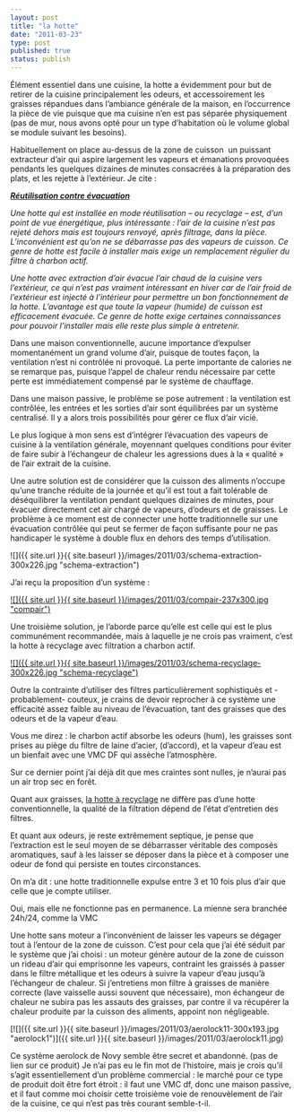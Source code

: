 ```yaml
---
layout: post
title: "la hotte"
date: "2011-03-23"
type: post
published: true
status: publish
---
```


Élément essentiel dans une cuisine, la hotte a évidemment pour but de retirer de la cuisine principalement les odeurs, et accessoirement les graisses répandues dans l’ambiance générale de la maison, en l’occurrence la pièce de vie puisque que ma cuisine n’en est pas séparée physiquement (pas de mur, nous avons opté pour un type d’habitation où le volume global se module suivant les besoins).

Habituellement on place au-dessus de la zone de cuisson  un puissant extracteur d’air qui aspire largement les vapeurs et émanations provoquées pendants les quelques dizaines de minutes consacrées à la préparation des plats, et les rejette à l’extérieur. Je cite :

**_[Réutilisation contre évacuation](http://www.guidedelacuisineequipee.be/fr/electromenagers-hottes-efficacite-recyclage.php   )_**

_Une hotte qui est installée en mode réutilisation – ou recyclage – est, d’un point de vue énergétique, plus intéressante : l’air de la cuisine n’est pas rejeté dehors mais est toujours renvoyé, après filtrage, dans la pièce. L’inconvénient est qu’on ne se débarrasse pas des vapeurs de cuisson. Ce genre de hotte est facile à installer mais exige un remplacement régulier du filtre à charbon actif._

_Une hotte avec extraction d’air évacue l’air chaud de la cuisine vers l’extérieur, ce qui n’est pas vraiment intéressant en hiver car de l’air froid de l’extérieur est injecté à l’intérieur pour permettre un bon fonctionnement de la hotte. L’avantage est que toute la vapeur (humide) de cuisson est efficacement évacuée. Ce genre de hotte exige certaines connaissances pour pouvoir l’installer mais elle reste plus simple à entretenir._

Dans une maison conventionnelle, aucune importance d’expulser momentanément un grand volume d’air, puisque de toutes façon, la ventilation n’est ni contrôlée ni provoqué. La perte importante de calories ne se remarque pas, puisque l’appel de chaleur rendu nécessaire par cette perte est immédiatement compensé par le système de chauffage.

Dans une maison passive, le problème se pose autrement : la ventilation est contrôlée, les entrées et les sorties d’air sont équilibrées par un système centralisé. Il y a alors trois possibilités pour gérer ce flux d’air vicié.

Le plus logique à mon sens est d’intégrer l’évacuation des vapeurs de cuisine à la ventilation générale, moyennant quelques conditions pour éviter de faire subir à l’échangeur de chaleur les agressions dues à la « qualité » de l’air extrait de la cuisine.

Une autre solution est de considérer que la cuisson des aliments n’occupe qu’une tranche réduite de la journée et qu’il est tout a fait tolérable de déséquilibrer la ventilation pendant quelques dizaines de minutes, pour évacuer directement cet air chargé de vapeurs, d’odeurs et de graisses. Le problème à ce moment est de connecter une hotte traditionnelle sur une évacuation contrôlée qui peut se fermer de façon suffisante pour ne pas handicaper le système à double flux en dehors des temps d’utilisation.

![]({{ site.url }}{{ site.baseurl }}/images/2011/03/schema-extraction-300x226.jpg "schema-extraction")

J’ai reçu la proposition d’un système :

[![]({{ site.url }}{{ site.baseurl }}/images/2011/03/compair-237x300.jpg "compair")](http://www.naber.de/index.php?id=224&L=3)

Une troisième solution, je l’aborde parce qu’elle est celle qui est le plus communément recommandée, mais à laquelle je ne crois pas vraiment, c’est la hotte à recyclage avec filtration a charbon actif.

[![]({{ site.url }}{{ site.baseurl }}/images/2011/03/schema-recyclage-300x226.jpg "schema-recyclage")](http://www.inspirationcuisine.com/dossiers/evacuation-ou-recyclage-comment-bien-choisir-sa-hotte/)

Outre la contrainte d’utiliser des filtres particulièrement sophistiqués et -probablement- couteux, je crains de devoir reprocher à ce système une efficacité assez faible au niveau de l’évacuation, tant des graisses que des odeurs et de la vapeur d’eau.

Vous me direz : le charbon actif absorbe les odeurs (hum), les graisses sont prises au piège du filtre de laine d’acier, (d’accord), et la vapeur d’eau est un bienfait avec une VMC DF qui assèche l’atmosphère.

Sur ce dernier point j’ai déjà dit que mes craintes sont nulles, je n’aurai pas un air trop sec en forêt.

Quant aux graisses, [la hotte à recyclage](http://www.bricozone.be/fr/cuisine-equipee/t-hotte-a-recyclage-ou-a-evacuation--7720.html) ne diffère pas d’une hotte conventionnelle, la qualité de la filtration dépend de l’état d’entretien des filtres.

Et quant aux odeurs, je reste extrêmement septique, je pense que l’extraction est le seul moyen de se débarrasser véritable des composés aromatiques, sauf à les laisser se déposer dans la pièce et à composer une odeur de fond qui persiste en toutes circonstances.

On m’a dit : une hotte traditionnelle expulse entre 3 et 10 fois plus d’air que celle que je compte utiliser.

Oui, mais elle ne fonctionne pas en permanence. La mienne sera branchée 24h/24, comme la VMC

Une hotte sans moteur a l’inconvénient de laisser les vapeurs se dégager tout à l’entour de la zone de cuisson. C’est pour cela que j’ai été séduit par le système que j’ai choisi : un moteur génère autour de la zone de cuisson un rideau d’air qui emprisonne les vapeurs, contraint les graissés à passer dans le filtre métallique et les odeurs à suivre la vapeur d’eau jusqu’à l’échangeur de chaleur. Si j’entretiens mon filtre à graisses de manière correcte (lave vaisselle aussi souvent que nécessaire), mon échangeur de chaleur ne subira pas les assauts des graisses, par contre il va récupérer la chaleur produite par la cuisson des aliments, appoint non négligeable.

[![]({{ site.url }}{{ site.baseurl }}/images/2011/03/aerolock11-300x193.jpg "aerolock1")]({{ site.url }}{{ site.baseurl }}/images/2011/03/aerolock11.jpg)

Ce système aerolock de Novy semble être secret et abandonné. (pas de lien sur ce produit) Je n’ai pas eu le fin mot de l’histoire, mais je crois qu’il s’agit essentiellement d’un problème commercial : le marché pour ce type de produit doit être fort étroit : il faut une VMC df, donc une maison passive, et il faut comme moi choisir cette troisième voie de renouvèlement de l’air de la cuisine, ce qui n’est pas très courant semble-t-il.
